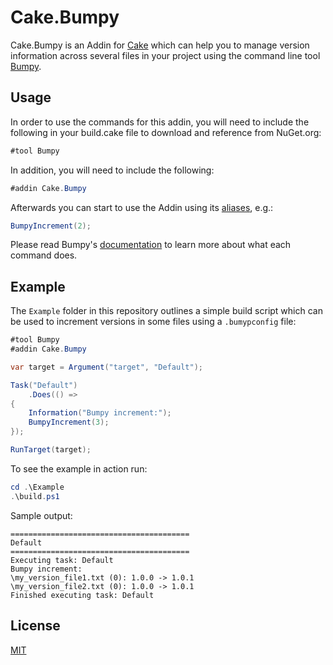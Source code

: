 # Cake.Bumpy

Cake.Bumpy is an Addin for [Cake](http://cakebuild.net/) which can help you to manage version information across several files in your project using the command line tool [Bumpy](https://github.com/fwinkelbauer/Bumpy).

## Usage

In order to use the commands for this addin, you will need to include the following in your build.cake file to download and reference from NuGet.org:

```csharp
#tool Bumpy
```

In addition, you will need to include the following:

```csharp
#addin Cake.Bumpy
```

Afterwards you can start to use the Addin using its [aliases](https://github.com/cake-contrib/Cake.Bumpy/blob/master/Source/Cake.Bumpy/BumpyAliases.cs), e.g.:

```csharp
BumpyIncrement(2);
```

Please read Bumpy's [documentation](https://github.com/fwinkelbauer/Bumpy) to learn more about what each command does.

## Example

The `Example` folder in this repository outlines a simple build script which can be used to increment versions in some files using a `.bumypconfig` file:

```csharp
#tool Bumpy
#addin Cake.Bumpy

var target = Argument("target", "Default");

Task("Default")
    .Does(() =>
{
    Information("Bumpy increment:");
    BumpyIncrement(3);
});

RunTarget(target);
```

To see the example in action run:

```powershell
cd .\Example
.\build.ps1
```

Sample output:

```
========================================
Default
========================================
Executing task: Default
Bumpy increment:
\my_version_file1.txt (0): 1.0.0 -> 1.0.1
\my_version_file2.txt (0): 1.0.0 -> 1.0.1
Finished executing task: Default
```

## License

[MIT](http://opensource.org/licenses/MIT)
